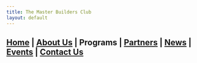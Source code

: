 ```yaml
---
title: The Master Builders Club
layout: default
---
```


## [Home](./index.html) | [About Us](./about.html) | **Programs** | [Partners](./partners.html) | [News](./news.html) | [Events](./events.html) | [Contact Us](./contacts.html)

